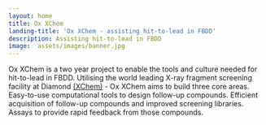 ```yaml
---
layout: home
title: Ox XChem
landing-title: 'Ox XChem - assisting hit-to-lead in FBDD'
description: Assisting hit-to-lead in FBDD
image:  assets/images/banner.jpg
---
```


Ox XChem is a two year project to enable the tools and culture needed for hit-to-lead in FBDD.
Utilising the world leading X-ray fragment screening facility at Diamond <a href="http://www.diamond.ac.uk/Beamlines/Mx/Fragment-Screening.html">(XChem)</a> - Ox XChem aims to build three core areas.
Easy-to-use computational tools to design follow-up compounds. Efficient acquisition of follow-up compounds and improved screening libraries. Assays to provide rapid feedback from those compounds.
